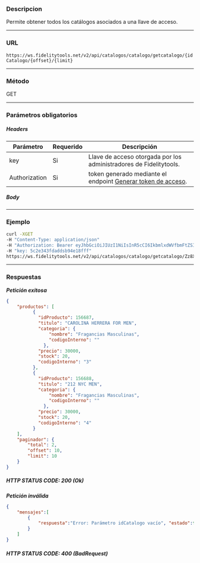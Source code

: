 ### Descripcion
Permite obtener todos los catálogos asociados a una llave de acceso.
___

### URL
` https://ws.fidelitytools.net/v2/api/catalogos/catalogo/getcatalogo/{idCatalogo/{offset}/{limit} `
___

### Método
GET
___
### Parámetros obligatorios

##### Headers

|Parámetro |Requerido |Descripción                 |
|----------|----------|----------------------------|
| key         | Si		 | Llave de acceso otorgada por los administradores de Fidelitytools. |
| Authorization       | Si		 | token generado mediante el endpoint [Generar token de acceso](https://github.com/bebeto-fidelitytools/FidelitytoolsWS/blob/master/docs/autenticaci%C3%B3n.md). |


##### Body

___
### Ejemplo
```bash
curl -XGET 
-H "Content-Type: application/json" 
-H "Authorization: Bearer eyJhbGciOiJIUzI1NiIsInR5cCI6IkbmlxdWVfbmFtZSI6InVzZXJb25maWciLCJuYmYiOjE1NTYxMTk0MNjIwNTgwNywiaWF0IjoxNTU2MTE5NDA3LCJpczovL3dzLmZpZGVsaXR5dG9vbHMubmV0L3YyIiwiYXVkIjoiaHa2U2asdasdy5maWRlbGl0eXRvb2xzLm5ldC92MiJ9RDDpMHEB4SsmY0j87OcS5mbxe2XxSAY" 
-H "key: 5c2e343fdaddsb94e18fff"
https://ws.fidelitytools.net/v2/api/catalogos/catalogo/getcatalogo/Zz8Xx9A/10/10
```
___
### Respuestas
***Petición exitosa***
```json
{
    "productos": [
          {
            "idProducto": 156687,
            "titulo": "CAROLINA HERRERA FOR MEN",
            "categoria": {
                "nombre": "Fragancias Masculinas",
                "codigoInterno": ""
              },
            "precio": 30000,
            "stock": 20,
            "codigoInterno": "3"
          },
          {
            "idProducto": 156688,
            "titulo": "212 NYC MEN",
            "categoria": {
                "nombre": "Fragancias Masculinas",
                "codigoInterno": ""
              },
            "precio": 30000,
            "stock": 20,
            "codigoInterno": "4"
          }
    ],
    "paginador": {
        "total": 2,
        "offset": 10,
        "limit": 10
    }
}
```

##### HTTP STATUS CODE: 200 (Ok)

***Petición inválida***
```json
{
	"mensajes":[
    	{
        	"respuesta":"Error: Parámetro idCatalogo vacío", "estado":false
        }
    ]
}
```

##### HTTP STATUS CODE: 400 (BadRequest)
